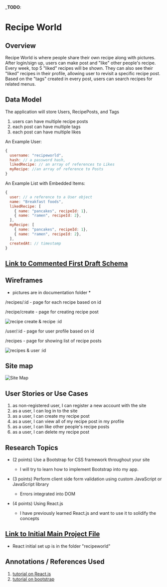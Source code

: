
___TODO__: 

# Recipe World

## Overview

Recipe World is where people share their own recipe along with pictures. After login/sign up, users can make post and "like" other people's recipe. Every week, top 5 "liked" recipes will be shown. They can also see their "liked" recipes in their profile, allowing user to revisit a specific recipe post. Based on the "tags" created in every post, users can search recipes for related menus.   

## Data Model

The application will store Users, RecipePosts, and Tags

1. users can have multiple recipe posts
2. each post can have multiple tags
3. each post can have multiple likes


An Example User:

```javascript
{
  username: "recipeworld",
  hash: // a password hash,
  likedRecipe: // an array of references to Likes
  myRecipe: //an array of reference to Posts
}
```

An Example List with Embedded Items:

```javascript
{
  user: // a reference to a User object
  name: "Breakfast foods",
  likedRecipe: [
    { name: "pancakes", recipeId: 1},
    { name: "ramen", recipeId: 2},
  ],
  myRecipe: [
    { name: "pancakes", recipeId: 1},
    { name: "ramen", recipeId: 2},
  ],
  createdAt: // timestamp
}
```


## [Link to Commented First Draft Schema](db.js)

## Wireframes

 * pictures are in documentation folder *


/recipes/:id - page for each recipe based on id

/recipe/create - page for creating recipe post

![recipe create & recipe :id](documentation/WireFrame1.jpg)

/user/:id - page for user profile based on id

/recipes - page for showing list of recipe posts

![recipes & user :id](documentation/WireFrame2.jpg)


## Site map

![Site Map](documentation/Sitemap.jpg)


## User Stories or Use Cases

1. as non-registered user, I can register a new account with the site
2. as a user, I can log in to the site
3. as a user, I can create my recipe post
4. as a user, I can view all of my recipe post in my profile
5. as a user, I can like other people's recipe posts
6. as a user, I can delete my recipe post

## Research Topics

* (2 points) Use a Bootstrap for CSS framework throughout your site

  * I will try to learn how to implement Bootstrap into my app.

* (3 points)  Perform client side form validation using custom JavaScript or JavaScript library

  * Errors integrated into DOM

* (4 points) Using React.js

  * I have previously learned React.js and want to use it to solidify the concepts


## [Link to Initial Main Project File](app.js)

  * React initial set up is in the folder "recipeworld"

## Annotations / References Used

1. [tutorial on React.js](https://reactjs.org/docs/getting-started.html)
2. [tutorial on bootstrap](https://getbootstrap.com/docs/4.1/getting-started/introduction/)
